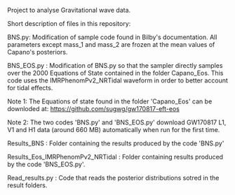    Project to analyse Gravitational wave data. 

Short description of files in this repository:


BNS.py: Modification of sample code found in Bilby's documentation. All parameters except mass_1 and mass_2 are frozen at the mean values of Capano's posteriors.


BNS_EOS.py : Modification of BNS.py so that the sampler directly samples over the 2000 Equations of State contained in the folder Capano_Eos. This code uses the IMRPhenomPv2_NRTidal waveform in order to better account for tidal effects. 

Note 1: The Equations of state found in the folder 'Capano_Eos' can be downloded at: https://github.com/sugwg/gw170817-eft-eos

Note 2: The two codes 'BNS.py' and 'BNS_EOS.py' download GW170817 L1, V1 and H1 data (around 660 MB) automatically when run for the first time.

Results_BNS : Folder containing the results produced by the code 'BNS.py'

Results_Eos_IMRPhenomPv2_NRTidal : Folder containing results produced by the code 'BNS_EOS.py'.

Read_results.py : Code that reads the posterior distributions sotred in the result folders.
